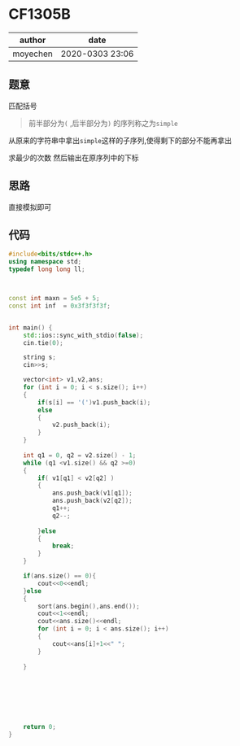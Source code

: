#  CF1305B


|author|date|
|--|--|
|moyechen|2020-0303 23:06|



## 题意

匹配括号

> 前半部分为`(` ,后半部分为`)` 的序列称之为`simple ` 

从原来的字符串中拿出`simple`这样的子序列,使得剩下的部分不能再拿出

求最少的次数
然后输出在原序列中的下标


## 思路

直接模拟即可

## 代码

```c++
#include<bits/stdc++.h>
using namespace std;
typedef long long ll;



const int maxn = 5e5 + 5;
const int inf  = 0x3f3f3f3f;


int main() {
    std::ios::sync_with_stdio(false);
    cin.tie(0);

    string s;
    cin>>s;

    vector<int> v1,v2,ans;
    for (int i = 0; i < s.size(); i++)
    {
        if(s[i] == '(')v1.push_back(i);
        else
        {
            v2.push_back(i);
        }
    }
    
    int q1 = 0, q2 = v2.size() - 1;
    while (q1 <v1.size() && q2 >=0)
    {
        if( v1[q1] < v2[q2] )
        {
            ans.push_back(v1[q1]);
            ans.push_back(v2[q2]);
            q1++;
            q2--;
            
        }else
        {
            break;
        }
    }

    if(ans.size() == 0){
        cout<<0<<endl;
    }else
    {
        sort(ans.begin(),ans.end());
        cout<<1<<endl;
        cout<<ans.size()<<endl;
        for (int i = 0; i < ans.size(); i++)
        {
            cout<<ans[i]+1<<" ";
        }
        
    }
    
    
    
    
    

    
    return 0;
}


```